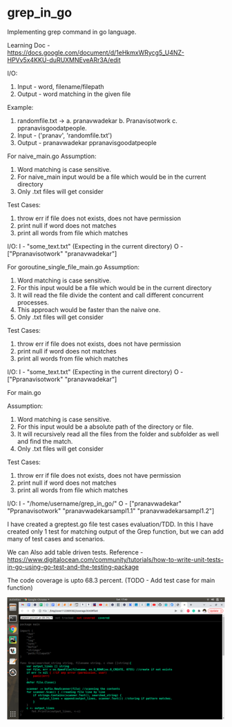 # grep_in_go
Implementing grep command in go language.

Learning Doc - https://docs.google.com/document/d/1eHkmxWRycg5_U4NZ-HPVv5x4KKU-duRUXMNEveARr3A/edit

I/O:
1. Input - word, filename/filepath
2. Output - word matching in the given file

Example:
1. randomfile.txt -> a. pranavwadekar
                     b. Pranavisotwork
                     c. ppranavisgoodatpeople.
2. Input - ('pranav', 'randomfile.txt')
3. Output - pranavwadekar
            ppranavisgoodatpeople


For naive_main.go
Assumption: 
1. Word matching is case sensitive.
2. For naive_main input would be a file which would be in the current directory
3. Only .txt files will get consider

Test Cases:
1. throw err if file does not exists, does not have permission
2. print null if word does not matches
3. print all words from file which matches

I/O:
I - "some_text.txt" (Expecting in the current directory)
O - ["Ppranavisotwork" "pranavwadekar"]

For goroutine_single_file_main.go
Assumption: 
1. Word matching is case sensitive.
2. For this input would be a file which would be in the current directory
3. It will read the file divide the content and call different concurrent processes. 
4. This approach would be faster than the naive one.
5. Only .txt files will get consider

Test Cases:
1. throw err if file does not exists, does not have permission
2. print null if word does not matches
3. print all words from file which matches

I/O:
I - "some_text.txt" (Expecting in the current directory)
O - ["Ppranavisotwork" "pranavwadekar"]

For main.go

Assumption: 
1. Word matching is case sensitive.
2. For this input would be a absolute path of the directory or file.
3. It will recursively read all the files from the folder and subfolder as well and find the match.
4. Only .txt files will get consider

Test Cases:
1. throw err if file does not exists, does not have permission
2. print null if word does not matches
3. print all words from file which matches

I/O:
I - "/home/username/grep_in_go/"
O - ["pranavwadekar" "Ppranavisotwork" "pranavwadekarsampl1.1" "pranavwadekarsampl1.2"]

I have created a greptest.go file test cases evaluation/TDD.
In this I have created only 1 test for matching output of the Grep function, but we can add many of
test cases and scenarios.

We can Also add table driven tests.
Reference - https://www.digitalocean.com/community/tutorials/how-to-write-unit-tests-in-go-using-go-test-and-the-testing-package

The code coverage is upto 68.3 percent.
(TODO - Add test case for main function)

![alt text](https://github.com/pranavwadekar98/grep_in_go/blob/develop/images/code_coverage.png?raw=true)
